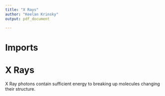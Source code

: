 ```yaml
---
title: "X Rays"
author: "Keelan Krinsky"
output: pdf_document

---
```


# Imports

# X Rays
X Ray photons contain sufficient energy to breaking up molecules changing their structure. 

